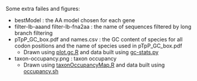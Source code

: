 Some extra failes and figures:

- bestModel : the AA model chosen for each gene
- filter-lb-aaand filter-lb-fna2aa : the name of sequences filtered by long branch filtering
- pTpP_GC_box.pdf and names.csv : the GC content of species for all codon positions and the name of species used in pTpP_GC_box.pdf
   - Drawn using [plot.gc.R](../scripts/stats/plot.gc.R) and data  built using [gc-stats.py](../scripts/stats/gc-stats.py)
- taxon-occupancy.png : taxon occupancy
   - Drawn using [taxonOccupancyMap.R](../scripts/stat/taxonOccupancyMap.R) and data built using [occupancy.sh](../scripts/stat/occupancy.sh)
